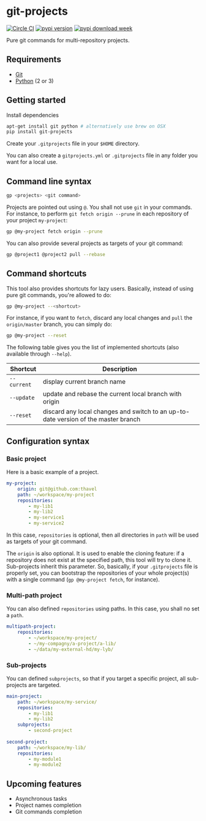 # git-projects

[![Circle CI](https://img.shields.io/circleci/project/thavel/git-projects/master.svg)](https://circleci.com/gh/thavel/git-projects) [![pypi version](http://img.shields.io/pypi/v/git-projects.svg)](https://pypi.python.org/pypi/git-projects) [![pypi download week](http://img.shields.io/pypi/dw/git-projects.svg)](https://pypi.python.org/pypi/git-projects)


Pure git commands for multi-repository projects.

## Requirements

* [Git](http://git-scm.com)
* [Python](https://www.python.org) (2 or 3)

## Getting started

Install dependencies

```bash
apt-get install git python # alternatively use brew on OSX
pip install git-projects
```

Create your `.gitprojects` file in your `$HOME` directory.

You can also create a `gitprojects.yml` or `.gitprojects` file in any folder you want for a local use.

## Command line syntax

```bash
gp <projects> <git command>
```

Projects are pointed out using `@`. You shall not use `git` in your commands. For instance, to perform `git fetch origin --prune` in each repository of your project `my-project`:

```bash
gp @my-project fetch origin --prune
```

You can also provide several projects as targets of your git command:

```bash
gp @project1 @project2 pull --rebase
```

## Command shortcuts

This tool also provides shortcuts for lazy users. Basically, instead of using pure git commands, you're allowed to do:

```bash
gp @my-project --<shortcut>
```

For instance, if you want to `fetch`, discard any local changes and `pull` the `origin/master` branch, you can simply do:

```bash
gp @my-project --reset
```

The following table gives you the list of implemented shortcuts (also available through `--help`).

| Shortcut    | Description                                                                        |
|-------------|------------------------------------------------------------------------------------|
| `--current` | display current branch name                                                        |
| `--update`  | update and rebase the current local branch with origin                             |
| `--reset`   | discard any local changes and switch to an up-to-date version of the master branch |


## Configuration syntax

### Basic project

Here is a basic example of a project.

```yaml
my-project:
    origin: git@github.com:thavel
    path: ~/workspace/my-project
    repositories:
        - my-lib1
        - my-lib2
        - my-service1
        - my-service2
```

In this case, `repositories` is optional, then all directories in `path` will be used as targets of your git command.

The `origin` is also optional. It is used to enable the cloning feature: if a repository does not exist at the specified path, this tool will try to clone it.
Sub-projects inherit this parameter. So, basically, if your `.gitprojects` file is properly set, you can bootstrap the repositories of your whole project(s) with a single command (`gp @my-project fetch`, for instance).

### Multi-path project

You can also defined `repositories` using paths. In this case, you shall no set a `path`.

```yaml
multipath-project:
    repositories:
        - ~/workspace/my-project/
        - ~/my-compagny/a-project/a-lib/
        - ~/data/my-external-hd/my-lyb/
```

### Sub-projects

You can defined `subprojects`, so that if you target a specific project, all sub-projects are targeted.

```yaml
main-project:
    path: ~/workspace/my-service/
    repositories:
        - my-lib1
        - my-lib2
    subprojects:
        - second-project
        
second-project:
    path: ~/workspace/my-lib/
    repositories:
        - my-module1
        - my-module2
```

## Upcoming features

* Asynchronous tasks
* Project names completion
* Git commands completion
